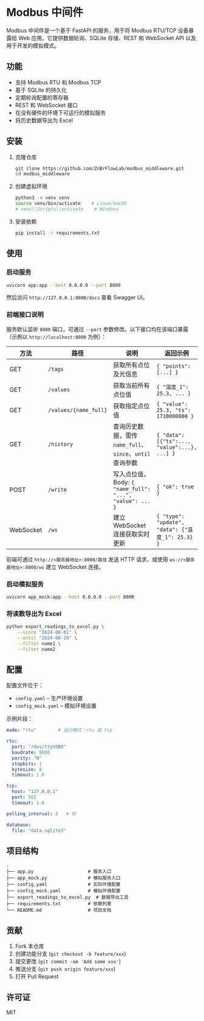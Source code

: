 # Modbus 中间件

Modbus 中间件是一个基于 FastAPI 的服务，用于将 Modbus RTU/TCP 设备暴露给 Web 应用。它提供数据轮询、SQLite 存储、REST 和 WebSocket API 以及用于开发的模拟模式。

## 功能
- 支持 Modbus RTU 和 Modbus TCP
- 基于 SQLite 的持久化
- 定期轮询配置的寄存器
- REST 和 WebSocket 接口
- 在没有硬件的环境下可运行的模拟服务
- 将历史数据导出为 Excel

## 安装
1. 克隆仓库
   ```bash
   git clone https://github.com/ZnBrFlowLab/modbus_middleware.git
   cd modbus_middleware
   ```
2. 创建虚拟环境
   ```bash
   python3 -m venv venv
   source venv/bin/activate    # Linux/macOS
   # venv\\Scripts\\activate    # Windows
   ```
3. 安装依赖
   ```bash
   pip install -r requirements.txt
   ```

## 使用

### 启动服务
```bash
uvicorn app:app --host 0.0.0.0 --port 8000
```
然后访问 `http://127.0.0.1:8000/docs` 查看 Swagger UI。

### 前端接口说明

服务默认监听 `8000` 端口，可通过 `--port` 参数修改。以下接口均在该端口暴露（示例以 `http://localhost:8000` 为例）：

| 方法 | 路径 | 说明 | 返回示例 |
| ---- | ---- | ---- | ---- |
| GET | `/tags` | 获取所有点位及元信息 | `{ "points": [...] }` |
| GET | `/values` | 获取当前所有点位值 | `{ "温度_1": 25.3, ... }` |
| GET | `/values/{name_full}` | 获取指定点位值 | `{ "value": 25.3, "ts": 1710000000 }` |
| GET | `/history` | 查询历史数据，需传 `name_full`、`since`、`until` 查询参数 | `{ "data": [{"ts":..., "value":...}, ...] }` |
| POST | `/write` | 写入点位值，Body: `{ "name_full": "...", "value": ... }` | `{ "ok": true }` |
| WebSocket | `/ws` | 建立 WebSocket 连接获取实时更新 | `{ "type": "update", "data": {"温度_1": 25.3} }` |

前端可通过 `http://<服务器地址>:8000/路径` 发送 HTTP 请求，或使用 `ws://<服务器地址>:8000/ws` 建立 WebSocket 连接。

### 启动模拟服务
```bash
uvicorn app_mock:app --host 0.0.0.0 --port 8000
```

### 将读数导出为 Excel
```bash
python export_readings_to_excel.py \
    --since "2024-08-01" \
    --until "2024-08-10" \
    --filter name1 \
    --filter name2
```

## 配置
配置文件位于：
- `config.yaml` – 生产环境设置
- `config_mock.yaml` – 模拟环境设置

示例片段：
```yaml
mode: "rtu"        # 运行模式：rtu 或 tcp

rtu:
  port: "/dev/ttyUSB0"
  baudrate: 9600
  parity: "N"
  stopbits: 1
  bytesize: 8
  timeout: 1.0

tcp:
  host: "127.0.0.1"
  port: 502
  timeout: 1.0

polling_interval: 5   # 秒

database:
  file: "data.sqlite3"
```

## 项目结构
```
.
├── app.py                    # 服务入口
├── app_mock.py               # 模拟服务入口
├── config.yaml               # 实际环境配置
├── config_mock.yaml          # 模拟环境配置
├── export_readings_to_excel.py  # 数据导出工具
├── requirements.txt          # 依赖列表
└── README.md                 # 项目文档
```

## 贡献
1. Fork 本仓库
2. 创建功能分支 (`git checkout -b feature/xxx`)
3. 提交更改 (`git commit -am 'Add some xxx'`)
4. 推送分支 (`git push origin feature/xxx`)
5. 打开 Pull Request

## 许可证
MIT

